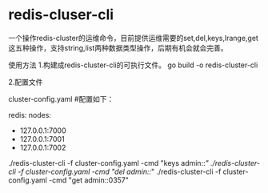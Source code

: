 # redis-cluser-cli
一个操作redis-cluster的运维命令，目前提供运维需要的set,del,keys,lrange,get这五种操作，支持string,list两种数据类型操作，后期有机会就会完善。

使用方法
1.构建成redis-cluster-cli的可执行文件。
go build -o redis-cluster-cli

2.配置文件

cluster-config.yaml
#配置如下：

redis:
  nodes:
  - 127.0.0.1:7000
  - 127.0.0.1:7001
  - 127.0.0.1:7002

./redis-cluster-cli -f cluster-config.yaml -cmd "keys admin::*"
./redis-cluster-cli -f cluster-config.yaml -cmd "del admin::*"
./redis-cluster-cli -f cluster-config.yaml -cmd "get admin::0357"






